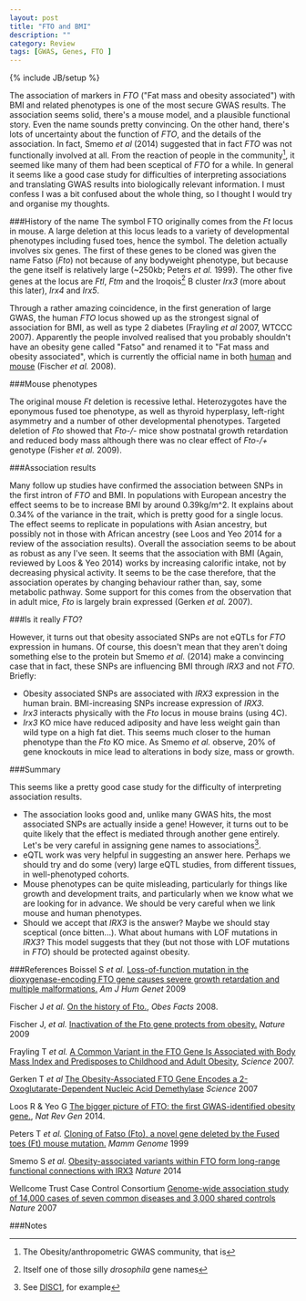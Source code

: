 ```yaml
---
layout: post
title: "FTO and BMI"
description: ""
category: Review
tags: [GWAS, Genes, FTO ]
---
```

{% include JB/setup %}

The association of markers in *FTO* ("Fat mass and obesity associated") with BMI and related phenotypes is one of the most secure GWAS results. The association seems solid, there's a mouse model, and a plausible functional story. Even the name sounds pretty convincing. On the other hand, there's lots of uncertainty about the function of *FTO*, and the details of the association. In fact, Smemo *et al* (2014) suggested that in fact *FTO* was not functionally involved at all. From the reaction of people in the community[^community], it seemed like many of them had been sceptical of *FTO* for a while. In general it seems like a good case study for difficulties of interpreting associations and translating GWAS results into biologically relevant information. I must confess I was a bit confused about the whole thing, so I thought I would try and organise my thoughts. 

###History of the name
The symbol FTO originally comes from the *Ft* locus in mouse. A large deletion at this locus leads to a variety of developmental phenotypes including fused toes, hence the symbol. The deletion actually involves six genes. The first of these genes to be cloned was given the name Fatso (*Fto*) not because of any bodyweight phenotype, but because the gene itself is relatively large (~250kb; Peters *et al.* 1999). The other five genes at the locus are *Ftl*, *Ftm* and the Iroqois[^IRX] B cluster *Irx3* (more about this later), *Irx4* and *Irx5*. 

Through a rather amazing coincidence, in the first generation of large GWAS, the human *FTO* locus showed up as the strongest signal of association for BMI, as well as type 2 diabetes (Frayling *et al* 2007, WTCCC 2007). Apparently the people involved realised that you probably shouldn't have an obesity gene called "Fatso" and renamed it to "Fat mass and obesity associated", which is currently the official name in both [human](http://www.genenames.org/cgi-bin/gene_symbol_report?hgnc_id=HGNC:24678) and [mouse](http://www.informatics.jax.org/marker/key/43476) (Fischer *et al.* 2008). 

###Mouse phenotypes

The original mouse *Ft* deletion is recessive lethal. Heterozygotes have the eponymous fused toe phenotype, as well as thyroid hyperplasy, left-right asymmetry and a number of other developmental phenotypes. Targeted deletion of *Fto* showed that *Fto-/-* mice show postnatal growth retardation and reduced body mass although there was no clear effect of *Fto-/+* genotype (Fisher *et al.* 2009).

###Association results

Many follow up studies have confirmed the association between SNPs in the first intron of *FTO* and BMI. In populations with European ancestry the effect seems to be to increase BMI by around 0.39kg/m^2. It explains about 0.34% of the variance in the trait, which is pretty good for a single locus. The effect seems to replicate in populations with Asian ancestry, but possibly not in those with African ancestry (see Loos and Yeo 2014 for a review of the association results). Overall the association seems to be about as robust as any I've seen. It seems that the association with BMI (Again, reviewed by Loos & Yeo 2014) works by increasing calorific intake, not by decreasing physical activity. It seems to be the case therefore, that the association operates by changing behaviour rather than, say, some metabolic pathway. Some support for this comes from the observation that in adult mice, *Fto* is largely brain expressed (Gerken *et al.* 2007). 

###Is it really *FTO*?

However, it turns out that obesity associated SNPs are not eQTLs for *FTO* expression in humans. Of course, this doesn't mean that they aren't doing something else to the protein but Smemo *et al.* (2014) make a convincing case that in fact, these SNPs are influencing BMI through *IRX3* and not *FTO*. Briefly: 

- Obesity associated SNPs are associated with *IRX3* expression in the human brain. BMI-increasing SNPs increase expression of *IRX3*.
- *Irx3* interacts physically with the *Fto* locus in mouse brains (using 4C).
-  *Irx3* KO mice have reduced adiposity and have less weight gain than wild type on a high fat diet. This seems much closer to the human phenotype than the *Fto* KO mice. As Smemo *et al.* observe, 20% of gene knockouts in mice lead to alterations in body size, mass or growth. 

###Summary

This seems like a pretty good case study for the difficulty of interpreting association results.

- The association looks  good and, unlike many GWAS hits, the most associated SNPs are actually inside a gene! However, it turns out to be quite likely that the effect is mediated through another gene entirely. Let's be very careful in assigning gene names to associations[^DISC1]. 
- eQTL work was very helpful in suggesting an answer here. Perhaps we should try and do some (very) large eQTL studies, from different tissues, in well-phenotyped cohorts. 
- Mouse phenotypes can be quite misleading, particularly for things like growth and development traits, and particularly when we know what we are looking for in advance. We should be very careful when we link mouse and human phenotypes. 
- Should we accept that *IRX3* is the answer? Maybe we should stay sceptical (once bitten...). What about humans with LOF mutations in *IRX3*? This model suggests that they (but not those with LOF mutations in *FTO*) should be protected against obesity.  


###References
Boissel S *et al.* [Loss-of-function mutation in the dioxygenase-encoding FTO gene causes severe growth retardation and multiple malformations.](http://www.ncbi.nlm.nih.gov/pmc/articles/PMC2706958/) *Am J Hum Genet* 2009

Fischer J *et al.* [On the history of Fto.](http://www.ncbi.nlm.nih.gov/pubmed/20054161), *Obes Facts* 2008. 

Fischer J, *et al.* [Inactivation of the Fto gene protects from obesity.](http://www.ncbi.nlm.nih.gov/pubmed/19234441) *Nature* 2009

Frayling T *et al.* [A Common Variant in the FTO Gene Is Associated with Body Mass Index and Predisposes to Childhood and Adult Obesity](http://www.ncbi.nlm.nih.gov/pubmed/17434869), *Science* 2007. 

Gerken T *et al* [The Obesity-Associated FTO Gene Encodes a 2-Oxoglutarate-Dependent Nucleic Acid Demethylase](http://www.ncbi.nlm.nih.gov/pubmed/17991826) *Science* 2007

Loos R & Yeo G [The bigger picture of FTO: the first GWAS-identified obesity gene.](http://www.ncbi.nlm.nih.gov/pubmed/24247219), *Nat Rev Gen* 2014.

Peters T *et al.* [Cloning of Fatso (Fto), a novel gene deleted by the Fused toes (Ft) mouse mutation.](http://www.ncbi.nlm.nih.gov/pubmed/10501967) *Mamm Genome* 1999

Smemo S *et al.* [Obesity-associated variants within FTO form long-range functional connections with IRX3](http://www.ncbi.nlm.nih.gov/pubmed/24646999) *Nature* 2014

Wellcome Trust Case Control Consortium [Genome-wide association study of 14,000 cases of seven common diseases and 3,000 shared controls](http://www.ncbi.nlm.nih.gov/pubmed/17554300) *Nature* 2007

###Notes

[^IRX]: Itself one of those silly *drosophila* gene names
[^DISC1]: See [DISC1](http://www.ncbi.nlm.nih.gov/pmc/articles/PMC3967792/), for example
[^community]: The Obesity/anthropometric GWAS community, that is 